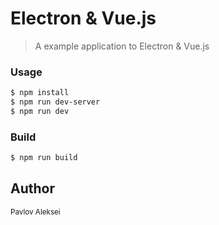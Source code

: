 # Electron & Vue.js
> A example application to Electron & Vue.js

### Usage

```bash
$ npm install
$ npm run dev-server
$ npm run dev
```

### Build

```bash
$ npm run build
```
## Author
<small>Pavlov Aleksei</small>
